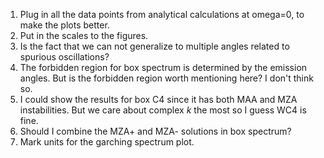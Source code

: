 1. Plug in all the data points from analytical calculations at omega=0, to make the plots better.
2. Put in the scales to the figures.
3. Is the fact that we can not generalize to multiple angles related to spurious oscillations?
4. The forbidden region for box spectrum is determined by the emission angles. But is the forbidden region worth mentioning here? I don't think so.
5. I could show the results for box C4 since it has both MAA and MZA instabilities. But we care about complex $k$ the most so I guess WC4 is fine.
6. Should I combine the MZA+ and MZA- solutions in box spectrum?
7. Mark units for the garching spectrum plot.
